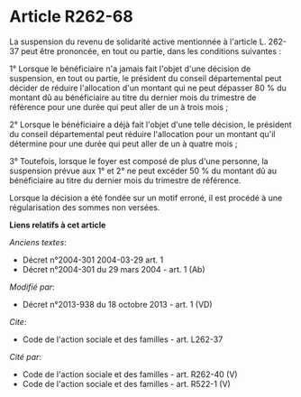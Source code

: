 # Article R262-68

La suspension du revenu de solidarité active mentionnée à l'article L. 262-37 peut être prononcée, en tout ou partie, dans
les conditions suivantes : 

1° Lorsque le bénéficiaire n'a jamais fait l'objet d'une décision de suspension, en tout ou partie, le président du conseil
départemental peut décider de réduire l'allocation d'un montant qui ne peut dépasser 80 % du montant dû au bénéficiaire au
titre du dernier mois du trimestre de référence pour une durée qui peut aller de un à trois mois ; 

2° Lorsque le bénéficiaire a déjà fait l'objet d'une telle décision, le président du conseil départemental peut réduire
l'allocation pour un montant qu'il détermine pour une durée qui peut aller de un à quatre mois ; 

3° Toutefois, lorsque le foyer est composé de plus d'une personne, la suspension prévue aux 1° et 2° ne peut excéder 50 % du
montant dû au bénéficiaire au titre du dernier mois du trimestre de référence. 

Lorsque la décision a été fondée sur un motif erroné, il est procédé à une régularisation des sommes non versées.

**Liens relatifs à cet article**

_Anciens textes_:

  - Décret n°2004-301 2004-03-29 art. 1
  - Décret n°2004-301 du 29 mars 2004 - art. 1 (Ab)

_Modifié par_:

  - Décret n°2013-938 du 18 octobre 2013 - art. 1 (VD)

_Cite_:

  - Code de l'action sociale et des familles - art. L262-37

_Cité par_:

  - Code de l'action sociale et des familles - art. R262-40 (V)
  - Code de l'action sociale et des familles - art. R522-1 (V)
